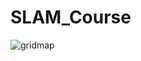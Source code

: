 # SLAM_Course
![gridmap](https://user-images.githubusercontent.com/42823098/127237663-bc1a2bc3-fe06-4a11-b32a-40eeb00cc5b0.gif)
